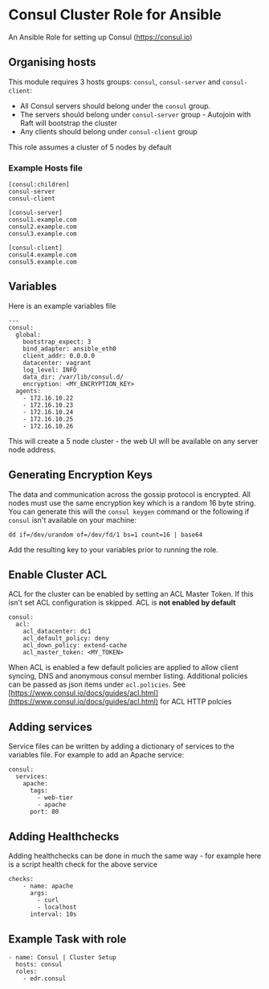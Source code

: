# Consul Cluster Role for Ansible

An Ansible Role for setting up Consul (https://consul.io)

## Organising hosts

This module requires 3 hosts groups: `consul`, `consul-server` and `consul-client`:

* All Consul servers should belong under the `consul` group.
* The servers should belong under `consul-server` group - Autojoin with Raft will bootstrap the cluster
* Any clients should belong under `consul-client` group

This role assumes a cluster of 5 nodes by default

### Example Hosts file

```
[consul:children]
consul-server
consul-client

[consul-server]
consul1.example.com
consul2.example.com
consul3.example.com

[consul-client]
consul4.example.com
consul5.example.com
```

## Variables

Here is an example variables file

```
---
consul:
  global:
    bootstrap_expect: 3
    bind_adapter: ansible_eth0
    client_addr: 0.0.0.0
    datacenter: vagrant
    log_level: INFO
    data_dir: /var/lib/consul.d/
    encryption: <MY_ENCRYPTION_KEY>
  agents:
    - 172.16.10.22
    - 172.16.10.23
    - 172.16.10.24
    - 172.16.10.25
    - 172.16.10.26
```

This will create a 5 node cluster - the web UI will be available on any server node address.

## Generating Encryption Keys

The data and communication across the gossip protocol is encrypted. All nodes must use the same encryption key which is a random 16 byte string. You can generate this will the `consul keygen` command or the following if `consul` isn't available on your machine:

`dd if=/dev/urandom of=/dev/fd/1 bs=1 count=16 | base64`

Add the resulting key to your variables prior to running the role.

## Enable Cluster ACL

ACL for the cluster can be enabled by setting an ACL Master Token. If this isn't set ACL configuration is skipped. ACL is **not enabled by default**

```
consul:
  acl:
    acl_datacenter: dc1
    acl_default_policy: deny
    acl_down_policy: extend-cache
    acl_master_token: <MY_TOKEN>
```

When ACL is enabled a few default policies are applied to allow client syncing, DNS and anonymous consul member listing. Additional policies can be passed as json items under `acl.policies`. See [https://www.consul.io/docs/guides/acl.html](https://www.consul.io/docs/guides/acl.html) for ACL HTTP polcies

## Adding services

Service files can be written by adding a dictionary of services to the variables file. For example to add an Apache service:

```
consul:
  services:
    apache:
      tags:
        - web-tier
        - apache
      port: 80  
```

## Adding Healthchecks

Adding healthchecks can be done in much the same way - for example here is a script health check for the above service

```
checks:
    - name: apache
      args:
        - curl
        - localhost
      interval: 10s
```

## Example Task with role

```
- name: Consul | Cluster Setup
  hosts: consul
  roles:
    - edr.consul
```

